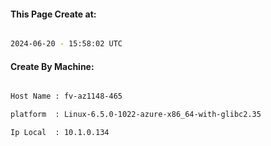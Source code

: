 
   
#### This Page Create at:

```bash

2024-06-20 - 15:58:02 UTC

```

#### Create By Machine:

```bash

Host Name : fv-az1148-465

platform  : Linux-6.5.0-1022-azure-x86_64-with-glibc2.35

Ip Local  : 10.1.0.134

```

